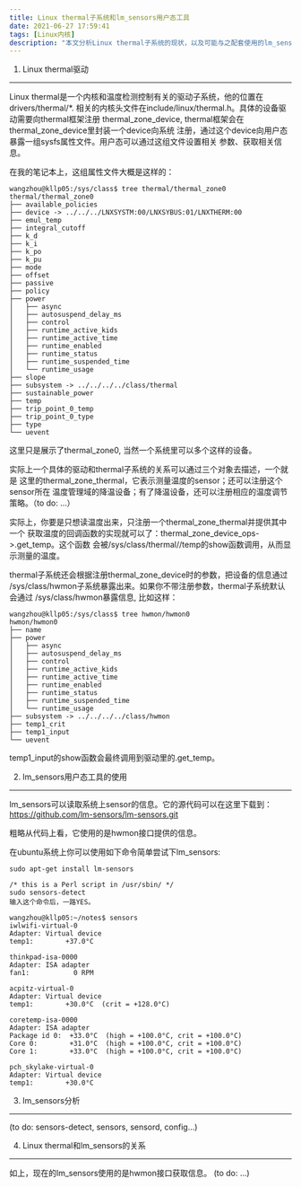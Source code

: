 ```yaml
---
title: Linux thermal子系统和lm_sensors用户态工具
date: 2021-06-27 17:59:41
tags: [Linux内核]
description: "本文分析Linux thermal子系统的现状，以及可能与之配套使用的lm_sensors用户态工具的软件构架。提供给写thermal驱动的同学可以参考。"
---
```


1. Linux thermal驱动
--------------------

   Linux thermal是一个内核和温度检测控制有关的驱动子系统，他的位置在drivers/thermal/*.
   相关的内核头文件在include/linux/thermal.h。具体的设备驱动需要向thermal框架注册
   thermal_zone_device, thermal框架会在thermal_zone_device里封装一个device向系统
   注册，通过这个device向用户态暴露一组sysfs属性文件。用户态可以通过这组文件设置相关
   参数、获取相关信息。

   在我的笔记本上，这组属性文件大概是这样的：
```
wangzhou@kllp05:/sys/class$ tree thermal/thermal_zone0
thermal/thermal_zone0
├── available_policies
├── device -> ../../../LNXSYSTM:00/LNXSYBUS:01/LNXTHERM:00
├── emul_temp
├── integral_cutoff
├── k_d
├── k_i
├── k_po
├── k_pu
├── mode
├── offset
├── passive
├── policy
├── power
│   ├── async
│   ├── autosuspend_delay_ms
│   ├── control
│   ├── runtime_active_kids
│   ├── runtime_active_time
│   ├── runtime_enabled
│   ├── runtime_status
│   ├── runtime_suspended_time
│   └── runtime_usage
├── slope
├── subsystem -> ../../../../class/thermal
├── sustainable_power
├── temp
├── trip_point_0_temp
├── trip_point_0_type
├── type
└── uevent
```
   这里只是展示了thermal_zone0, 当然一个系统里可以多个这样的设备。
   
   实际上一个具体的驱动和thermal子系统的关系可以通过三个对象去描述，一个就是
   这里的thermal_zone_thermal，它表示测量温度的sensor；还可以注册这个sensor所在
   温度管理域的降温设备；有了降温设备，还可以注册相应的温度调节策略。（to do: ...）

   实际上，你要是只想读温度出来，只注册一个thermal_zone_thermal并提供其中一个
   获取温度的回调函数的实现就可以了：thermal_zone_device_ops->.get_temp。这个函数
   会被/sys/class/thermal/<dev>/temp的show函数调用，从而显示测量的温度。

   thermal子系统还会根据注册thermal_zone_device时的参数，把设备的信息通过
   /sys/class/hwmon子系统暴露出来。如果你不带注册参数，thermal子系统默认会通过
   /sys/class/hwmon暴露信息, 比如这样：
```
wangzhou@kllp05:/sys/class$ tree hwmon/hwmon0
hwmon/hwmon0
├── name
├── power
│   ├── async
│   ├── autosuspend_delay_ms
│   ├── control
│   ├── runtime_active_kids
│   ├── runtime_active_time
│   ├── runtime_enabled
│   ├── runtime_status
│   ├── runtime_suspended_time
│   └── runtime_usage
├── subsystem -> ../../../../class/hwmon
├── temp1_crit
├── temp1_input
└── uevent
```
   temp1_input的show函数会最终调用到驱动里的.get_temp。


2. lm_sensors用户态工具的使用
-----------------------------

  lm_sensors可以读取系统上sensor的信息。它的源代码可以在这里下载到：
  https://github.com/lm-sensors/lm-sensors.git

  粗略从代码上看，它使用的是hwmon接口提供的信息。
  
  在ubuntu系统上你可以使用如下命令简单尝试下lm_sensors:
```
sudo apt-get install lm-sensors

/* this is a Perl script in /usr/sbin/ */
sudo sensors-detect
输入这个命令后，一路YES。

wangzhou@kllp05:~/notes$ sensors
iwlwifi-virtual-0
Adapter: Virtual device
temp1:        +37.0°C  

thinkpad-isa-0000
Adapter: ISA adapter
fan1:           0 RPM

acpitz-virtual-0
Adapter: Virtual device
temp1:        +30.0°C  (crit = +128.0°C)

coretemp-isa-0000
Adapter: ISA adapter
Package id 0:  +33.0°C  (high = +100.0°C, crit = +100.0°C)
Core 0:        +31.0°C  (high = +100.0°C, crit = +100.0°C)
Core 1:        +33.0°C  (high = +100.0°C, crit = +100.0°C)

pch_skylake-virtual-0
Adapter: Virtual device
temp1:        +30.0°C  
```

3. lm_sensors分析
-----------------

  (to do: sensors-detect, sensors, sensord, config...)

4. Linux thermal和lm_sensors的关系
----------------------------------

  如上，现在的lm_sensors使用的是hwmon接口获取信息。
  (to do: ...)
